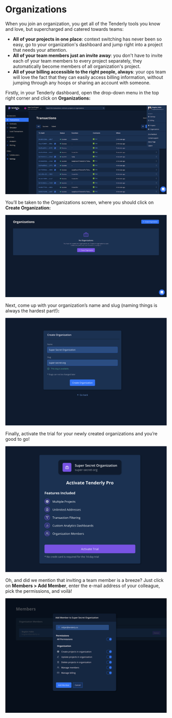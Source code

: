 # Organizations



When you join an organization, you get all of the Tenderly tools you know and love, but supercharged and catered towards teams:

* **All of your projects in one place**: context switching has never been so easy, go to your organization's dashboard and jump right into a project that needs your attention. 
* **All of your team members just an invite away**: you don't have to invite each of your team members to every project separately, they automatically become members of all organization's project. 
* **All of your billing accessible to the right people, always**: your ops team will love the fact that they can easily access billing information, without jumping through any hoops or sharing an account with someone.

Firstly, in your Tenderly dashboard, open the drop-down menu in the top right corner and click on **Organizations:**

![](../.gitbook/assets/image%20%2820%29.png)

You’ll be taken to the Organizations screen, where you should click on **Create Organization:**

![](../.gitbook/assets/image%20%2810%29.png)

Next, come up with your organization’s name and slug \(naming things is always the hardest part!\)**:**

![](../.gitbook/assets/image%20%2813%29.png)

Finally, activate the trial for your newly created organizations and you’re good to go!

![](../.gitbook/assets/image%20%2844%29.png)

Oh, and did we mention that inviting a team member is a breeze? Just click on **Members &gt; Add Member**, enter the e-mail address of your colleague, pick the permissions, and voilà!

![](../.gitbook/assets/image%20%2841%29.png)

